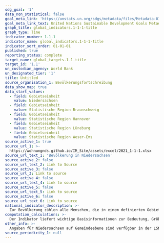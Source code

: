 ```yaml
---
sdg_goal: '1'
data_non_statistical: false
goal_meta_link: 'https://unstats.un.org/sdgs/metadata/files/Metadata-01-01-01a.pdf'
goal_meta_link_text: United Nations Sustainable Development Goals Metadata (pdf 894kB)
graph_title: global_indicators.1-1-1-title
graph_type: line
indicator_number: 1.1.1
indicator_name: global_indicators.1-1-1-title
indicator_sort_order: 01-01-01
published: true
reporting_status: complete
target_name: global_targets.1-1-title
target_id: '1.1'
un_custodian_agency: World Bank
un_designated_tier: '1'
title: Untitled
source_organisation_1: Bevölkerungsfortschreibung
data_show_map: true
data_start_values:
  - field: Gebietseinheit
    value: Niedersachsen
  - field: Gebietseinheit
    value: Statistische Region Braunschweig
  - field: Gebietseinheit
    value: Statistische Region Hannover
  - field: Gebietseinheit
    value: Statistische Region Lüneburg
  - field: Gebietseinheit
    value: Statistische Region Weser-Ems
source_active_1: true
source_url_1: >-
  https://wohnungnds.github.io/IM_Site/assets/excel/2021_1-1-1.xlsx
source_url_text_1: 'Bevölkerung in Niedersachsen'
source_active_2: false
source_url_text_2: Link to Source
source_active_3: false
source_url_3: Link to source
source_active_4: false
source_url_text_4: Link to source
source_active_5: false
source_url_text_5: Link to source
source_active_6: false
source_url_text_6: Link to source
national_indicator_description: >-
  Zur Bevölkerung zählen alle Menschen, die in einem definierten Gebiet dauerhaft wohnen. Diese werden der Gemeinde zugerechnet, in der sie ihre alleinige Wohnung oder bei mehreren Wohnungen in verschiedenen Gemeinden ihren Erstwohnsitz haben („Bevölkerung am Ort der Hauptwohnung“). Zur Bevölkerung zählen auch die im Bundesgebiet gemeldeten Ausländerinnen und Ausländer (einschließlich Staatenlose). Nicht zur Bevölkerung gehören hingegen die Angehörigen der Stationierungsstreitkräfte sowie Angehörigen der ausländischen diplomatischen und konsularischen Vertretungen mit ihren Familienmitgliedern.
computation_calculations: >-
  Der Indikator liefert wichtige Basisinformationen zur Bedeutung, Größe und Entwicklung der kreisfreien Städte, kreisangehörigen Großstädte sowie der Landkreise und statistischen Regionen Niedersachsens. Die Fortschreibung des Bevölkerungsstandes wird, ausgehend von den Ergebnissen der jeweils letzten Volkszählung, aufgrund der Meldungen der Standesämter zu Geburten und Sterbefällen sowie der von den Einwohnermeldeämtern gemeldeten Angaben über Zu- und Fortzüge durchgeführt. Bei den hier dargestellten Bevölkerungsdaten bis 2010 handelt es sich um Fortschreibungszahlen, die auf Ergebnissen der Volkszählung 1987 basieren. Ab 2011 basieren die Bevölkerungsdaten auf der Fortschreibung der Ergebnisse des Zensus 2011. Die Angaben zum Bevölkerungsstand umfassen zum 31.12. eines jeden Jahres Geschlecht, Altersjahr und Staatsangehörigkeit (Deutsche, Ausländerinnen und Ausländer).
other_info: >-
  Angaben für Niedersachsen auf Gemeindeebene sind verfügbar in der LSN-Online-Datenbank (Statistische Erhebung > 100 Bevölkerungsfortschreibung), dem Regionalmonitoring Niedersachsen sowie bundesweit in der Regionaldatenbank Deutschland. Methodische Erläuterungen finden sich fortlaufend in den halbjährlich erscheinenden Statistischen Berichten Niedersachsen A I 2, Bevölkerung der Gemeinden.
source_periodicity_1: null
---
```

